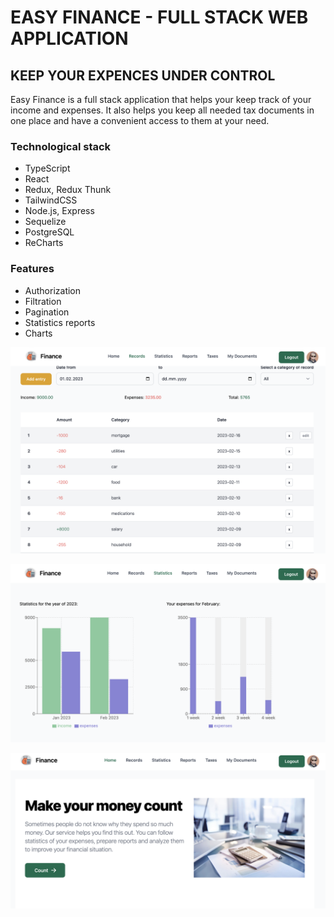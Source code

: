 # EASY FINANCE - FULL STACK WEB APPLICATION

## KEEP YOUR EXPENCES UNDER CONTROL

Easy Finance is a full stack application that helps your keep track of your income and expenses. It also helps you keep all needed tax documents in one place and have a convenient access to them at your need.

### Technological stack

- TypeScript
- React
- Redux, Redux Thunk
- TailwindCSS
- Node.js, Express
- Sequelize
- PostgreSQL
- ReCharts

### Features

- Authorization
- Filtration
- Pagination
- Statistics reports
- Charts

![screenshot of the application](/readme-assets/screen1.png)

![screenshot of the application](/readme-assets/screen2.png)

![screenshot of the application](/readme-assets/screen3.png)
